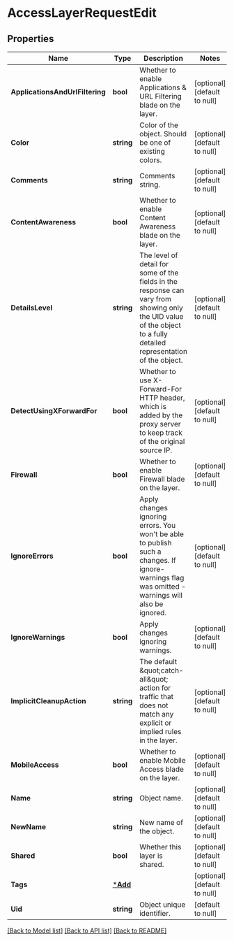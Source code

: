 # AccessLayerRequestEdit

## Properties
Name | Type | Description | Notes
------------ | ------------- | ------------- | -------------
**ApplicationsAndUrlFiltering** | **bool** | Whether to enable Applications &amp; URL Filtering blade on the layer. | [optional] [default to null]
**Color** | **string** | Color of the object. Should be one of existing colors. | [optional] [default to null]
**Comments** | **string** | Comments string. | [optional] [default to null]
**ContentAwareness** | **bool** | Whether to enable Content Awareness blade on the layer. | [optional] [default to null]
**DetailsLevel** | **string** | The level of detail for some of the fields in the response can vary from showing only the UID value of the object to a fully detailed representation of the object. | [optional] [default to null]
**DetectUsingXForwardFor** | **bool** | Whether to use X-Forward-For HTTP header, which is added by the  proxy server to keep track of the original source IP. | [optional] [default to null]
**Firewall** | **bool** | Whether to enable Firewall blade on the layer. | [optional] [default to null]
**IgnoreErrors** | **bool** | Apply changes ignoring errors. You won&#39;t be able to publish such a changes. If ignore-warnings flag was omitted - warnings will also be ignored. | [optional] [default to null]
**IgnoreWarnings** | **bool** | Apply changes ignoring warnings. | [optional] [default to null]
**ImplicitCleanupAction** | **string** | The default \&quot;catch-all\&quot; action for traffic that does not match any explicit or implied rules in the layer. | [optional] [default to null]
**MobileAccess** | **bool** | Whether to enable Mobile Access blade on the layer. | [optional] [default to null]
**Name** | **string** | Object name. | [optional] [default to null]
**NewName** | **string** | New name of the object. | [optional] [default to null]
**Shared** | **bool** | Whether this layer is shared. | [optional] [default to null]
**Tags** | [***Add**](add.md) |  | [optional] [default to null]
**Uid** | **string** | Object unique identifier. | [default to null]

[[Back to Model list]](../README.md#documentation-for-models) [[Back to API list]](../README.md#documentation-for-api-endpoints) [[Back to README]](../README.md)


